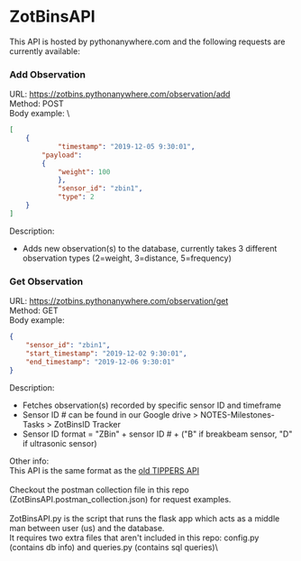 # ZotBinsAPI
This API is hosted by pythonanywhere.com and the following requests are currently available:

### Add Observation
URL: https://zotbins.pythonanywhere.com/observation/add \
Method: POST\
Body example:     \
```json
[
	{
    		"timestamp": "2019-12-05 9:30:01",
		"payload": 
		{
			"weight": 100
    		},
    		"sensor_id": "zbin1",
    		"type": 2
  	}
]
```
Description: 
* Adds new observation(s) to the database, currently takes 3 different observation types (2=weight, 3=distance, 5=frequency)


### Get Observation
URL: https://zotbins.pythonanywhere.com/observation/get \
Method: GET\
Body example:
```json
{
	"sensor_id": "zbin1",
	"start_timestamp": "2019-12-02 9:30:01",
	"end_timestamp": "2019-12-06 9:30:01"
}
```
Description:
* Fetches observation(s) recorded by specific sensor ID and timeframe
* Sensor ID # can be found in our Google drive > NOTES-Milestones-Tasks > ZotBinsID Tracker
* Sensor ID format = "ZBin" + sensor ID # + ("B" if breakbeam sensor, "D" if ultrasonic sensor)
              
Other info:\
This API is the same format as the [old TIPPERS API](https://zotbins.github.io/tippersdocs/doc/index.html#api-Observation-AddObservation) \
\
Checkout the postman collection file in this repo (ZotBinsAPI.postman_collection.json) for request examples.\
\
ZotBinsAPI.py is the script that runs the flask app which acts as a middle man between user (us) and the database.\
It requires two extra files that aren't included in this repo: config.py (contains db info) and queries.py (contains sql queries)\

